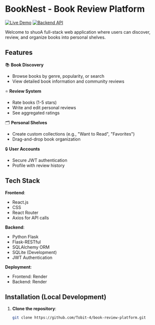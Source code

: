 # BookNest - Book Review Platform

[![Live Demo](https://img.shields.io/badge/demo-live-green)](https://frontend-vbai.onrender.com)
[![Backend API](https://img.shields.io/badge/API-endpoints-blue)](https://backend-h5uy.onrender.com)

Welcome to shuoA full-stack web application where users can discover, review, and organize books into personal shelves.


## Features

📚 **Book Discovery**  
- Browse books by genre, popularity, or search
- View detailed book information and community reviews

⭐ **Review System**  
- Rate books (1-5 stars)
- Write and edit personal reviews
- See aggregated ratings

🗂️ **Personal Shelves**  
- Create custom collections (e.g., "Want to Read", "Favorites")
- Drag-and-drop book organization

🔒 **User Accounts**  
- Secure JWT authentication
- Profile with review history

## Tech Stack

**Frontend**:
- React.js
- CSS
- React Router
- Axios for API calls

**Backend**:
- Python Flask
- Flask-RESTful
- SQLAlchemy ORM
- SQLite (Development)
- JWT Authentication

**Deployment**:
- Frontend: Render
- Backend: Render

## Installation (Local Development)

1. **Clone the repository**:
   ```bash
   git clone https://github.com/Tobit-4/book-review-platform.git